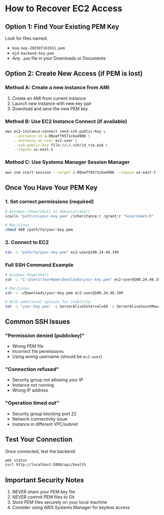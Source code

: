# How to Recover EC2 Access

## Option 1: Find Your Existing PEM Key
Look for files named:
- `boq-key-202507161911.pem`
- `mjd-backend-key.pem`
- Any `.pem` file in your Downloads or Documents

## Option 2: Create New Access (if PEM is lost)

### Method A: Create a new instance from AMI
1. Create an AMI from current instance
2. Launch new instance with new key pair
3. Download and save the new PEM key

### Method B: Use EC2 Instance Connect (if available)
```bash
aws ec2-instance-connect send-ssh-public-key \
    --instance-id i-08aaff0571cba4906 \
    --instance-os-user ec2-user \
    --ssh-public-key file://~/.ssh/id_rsa.pub \
    --region us-east-1
```

### Method C: Use Systems Manager Session Manager
```bash
aws ssm start-session --target i-08aaff0571cba4906 --region us-east-1
```

## Once You Have Your PEM Key

### 1. Set correct permissions (required)
```bash
# Windows (PowerShell as Administrator)
icacls "path\to\your-key.pem" /inheritance:r /grant:r "%username%:R"

# Mac/Linux
chmod 400 /path/to/your-key.pem
```

### 2. Connect to EC2
```bash
ssh -i "path/to/your-key.pem" ec2-user@100.24.46.199
```

### Full SSH Command Example
```bash
# Windows PowerShell
ssh -i "C:\Users\YourName\Downloads\your-key.pem" ec2-user@100.24.46.199

# Mac/Linux
ssh -i ~/Downloads/your-key.pem ec2-user@100.24.46.199

# With additional options for stability
ssh -i "your-key.pem" -o ServerAliveInterval=60 -o ServerAliveCountMax=3 ec2-user@100.24.46.199
```

## Common SSH Issues

### "Permission denied (publickey)"
- Wrong PEM file
- Incorrect file permissions
- Using wrong username (should be `ec2-user`)

### "Connection refused"
- Security group not allowing your IP
- Instance not running
- Wrong IP address

### "Operation timed out"
- Security group blocking port 22
- Network connectivity issue
- Instance in different VPC/subnet

## Test Your Connection
Once connected, test the backend:
```bash
pm2 status
curl http://localhost:5000/api/health
```

## Important Security Notes
1. NEVER share your PEM key file
2. NEVER commit PEM files to Git
3. Store PEM files securely on your local machine
4. Consider using AWS Systems Manager for keyless access